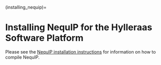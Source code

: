 (installing_nequip)=
# Installing NequIP for the Hylleraas Software Platform
Please see the [NequIP installation instructions](https://nequip.readthedocs.io/en/latest/installation/install.html) for information on how to compile NequIP.
